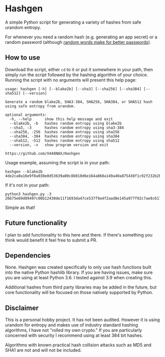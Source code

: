 # Hashgen

A simple Python script for generating a variety of hashes from safe urandom entropy.

For whenever you need a random hash (e.g. generating an app secret) or a random password (although [random words make for better passwords](https://xkcd.com/936/)).

## How to use

Download the script, either `cd` to it or put it somewhere in your path, then simply run the script followed by the hashing algorithm of your choice. Running the script with no arguments will present this help page:

```
usage: hashgen [-h] [--blake2b] [--sha3] [--sha256] [--sha384] [--sha512] [--version]

Generate a random blake2b, SHA3-384, SHA256, SHA384, or SHA512 hash using safe entropy from urandom.

optional arguments:
  -h, --help      show this help message and exit
  --blake2b, -b   hashes random entropy using blake2b
  --sha3, -3      hashes random entropy using sha3-384
  --sha256, -256  hashes random entropy using sha256
  --sha384, -384  hashes random entropy using sha384
  --sha512, -512  hashes random entropy using sha512
  --version, -v   show program version and exit

https://github.com/X448NAX/Hashgen
```

Usage example, assuming the script is in your path:

```
hashgen --blake2b
4de2ca0a16e9f8a038e0d53639a00c8b010d6e164a868a149a40a875438f1c92f232b2bf1cda1d9d06d36407a2359ed2f9ba766330d529c8978a6a575a695f1e
```

If it's not in your path:

```
python3 hashgen.py -3
26b75e69d89497c00b12430de11f1693da47ce537f9a4f2aad8e145a977f92c7ae8c617ecfa26109524d914dcba9af68
```

Simple as that!

## Future functionality

I plan to add functionality to this here and there. If there's something you think would benefit it feel free to submit a PR.

## Dependencies

None. Hashgen was created specifically to only use hash functions built into the native Python hashlib library. If you are having issues, make sure you are using at least Python 3.6. I tested against 3.9 when creating this.

Additional hashes from third party libraries may be added in the future, but core functionality will be focused on those natively supported by Python.

## Disclaimer

This is a personal hobby project. It has not been audited. However it is using urandom for entropy and makes use of industry standard hashing algorithms, I have not "rolled my own crypto." If you are particularly concerned with security I recommend using at least 384 bit hashes.

Algorithms with known practical hash collision attacks such as MD5 and SHA1 are not and will not be included.
